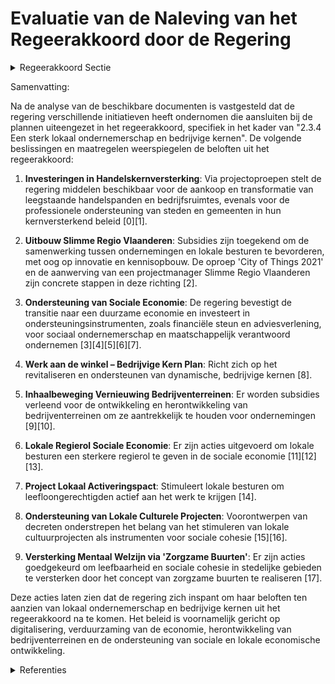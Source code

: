 # Evaluatie van de Naleving van het Regeerakkoord door de Regering

<details>
        <summary>Regeerakkoord Sectie </summary>
        <p>2.3.4 Een sterk lokaal ondernemerschap en bedrijvige kernen Een bruisende lokale middenstand en horeca en de verwevenheid van bedrijfsactiviteiten in de kernen zijn een bron van leefbaarheid en sociale cohesie. Samen met de lokale besturen blijven we actief de lokale ondernemers steunen en zetten initiatieven op voor succesvolle e-commerce op hun maat. We ontwikkelen daarbij een strategie om het kopen bij Vlaamse ondernemingen en lokaal nieuw makerschap te stimuleren. Daarbij helpen we de lokale ondernemers om hun positie in de omwen-teling naar fygitaal4 kopen te bepalen en indien nodig te ondersteunen. We voeren een top-locatiebeleid voor de economie van de toekomst. We investeren actief in locaties om ze te voorzien van alle (digitale) infrastructuur en logistiek die ondernemingen nodig hebben en verwachten. We moedigen onze steden en gemeenten aan om met de instrumenten uit het Integraal Handelsvestigingsbeleid effectief aan de slag te gaan en een eigen onderbouwde en transversale detailhandelsvisie (op basis van feiten en cijfers) en dito plan te ontwikkelen en er consequent naar te handelen. VLAIO monitort, inventariseert en verspreidt de goede praktijken. In overleg met de ondernemersorganisaties en de VVSG zorgen we voor een evaluatie in functie van de actualise-ring van het decreet met eventueel een aanpas-sing van de productcategorieën en de notie ‘kernwinkelgebied’. Na evaluatie van de meer-waarde van het Comité voor Kleinhandel bepalen we of de werking van dit comité optimaliseren dan wel het comité opheffen. </p>
        </details> 

Samenvatting:

Na de analyse van de beschikbare documenten is vastgesteld dat de regering verschillende initiatieven heeft ondernomen die aansluiten bij de plannen uiteengezet in het regeerakkoord, specifiek in het kader van "2.3.4 Een sterk lokaal ondernemerschap en bedrijvige kernen". De volgende beslissingen en maatregelen weerspiegelen de beloften uit het regeerakkoord:

1. **Investeringen in Handelskernversterking**: Via projectoproepen stelt de regering middelen beschikbaar voor de aankoop en transformatie van leegstaande handelspanden en bedrijfsruimtes, evenals voor de professionele ondersteuning van steden en gemeenten in hun kernversterkend beleid \[0\]\[1\].

2. **Uitbouw Slimme Regio Vlaanderen**: Subsidies zijn toegekend om de samenwerking tussen ondernemingen en lokale besturen te bevorderen, met oog op innovatie en kennisopbouw. De oproep 'City of Things 2021' en de aanwerving van een projectmanager Slimme Regio Vlaanderen zijn concrete stappen in deze richting \[2\].

3. **Ondersteuning van Sociale Economie**: De regering bevestigt de transitie naar een duurzame economie en investeert in ondersteuningsinstrumenten, zoals financiële steun en adviesverlening, voor sociaal ondernemerschap en maatschappelijk verantwoord ondernemen \[3\]\[4\]\[5\]\[6\]\[7\].

4. **Werk aan de winkel – Bedrijvige Kern Plan**: Richt zich op het revitaliseren en ondersteunen van dynamische, bedrijvige kernen \[8\].

5. **Inhaalbeweging Vernieuwing Bedrijventerreinen**: Er worden subsidies verleend voor de ontwikkeling en herontwikkeling van bedrijventerreinen om ze aantrekkelijk te houden voor ondernemingen \[9\]\[10\].

6. **Lokale Regierol Sociale Economie**: Er zijn acties uitgevoerd om lokale besturen een sterkere regierol te geven in de sociale economie \[11\]\[12\]\[13\].

7. **Project Lokaal Activeringspact**: Stimuleert lokale besturen om leefloongerechtigden actief aan het werk te krijgen \[14\].

8. **Ondersteuning van Lokale Culturele Projecten**: Voorontwerpen van decreten onderstrepen het belang van het stimuleren van lokale cultuurprojecten als instrumenten voor sociale cohesie \[15\]\[16\].

9. **Versterking Mentaal Welzijn via 'Zorgzame Buurten'**: Er zijn acties goedgekeurd om leefbaarheid en sociale cohesie in stedelijke gebieden te versterken door het concept van zorgzame buurten te realiseren \[17\].

Deze acties laten zien dat de regering zich inspant om haar beloften ten aanzien van lokaal ondernemerschap en bedrijvige kernen uit het regeerakkoord na te komen. Het beleid is voornamelijk gericht op digitalisering, verduurzaming van de economie, herontwikkeling van bedrijventerreinen en de ondersteuning van sociale en lokale economische ontwikkeling.

<details>
        <summary> Referenties</summary>
        **[\[0\]](http://themis.vlaanderen.be/id/resource/a5d039e0-4924-11ec-94bb-99a9d1e168fe)** : **(2021-03-12)** Plan Vlaamse Veerkracht: investeren in handelskernversterking via projectoproepen Investeren in kernversterking via projectoproepen  De Vlaamse Regering machtigt de minister van Economie om via een mi... 

**[\[1\]](http://themis.vlaanderen.be/id/nieuwsbrief-info/6215EEAA6BB7B593CFC17EDC)** : **(2022-02-25)** Plan Vlaamse Veerkracht: Investeren in kernversterking via projectoproepen Investeren in kernversterking via projectoproepen  In het kader van  project VV102 van het relanceplan Vlaamse Veerkracht: in... 

**[\[2\]](http://themis.vlaanderen.be/id/nieuwsbrief-info/60B768D8364ED90008000645)** : **(2021-06-04)** Plan Vlaamse Veerkracht: Uitbouw Slimme Regio Vlaanderen door samenbrengen innovatiecapaciteit ondernemingen en stimuleren implementatie en kennisopbouw bij lokale besturen Uitbouw Slimme Regio Vlaand... 

**[\[3\]](http://themis.vlaanderen.be/id/nieuwsbericht/64A410652D77B42474D4F8B0)** : **(2023-07-07)** Voorontwerp van decreet over de ondersteuning van sociale economie en maatschappelijk verantwoord ondernemen Voorontwerp van decreet over de ondersteuning van sociale economie, maatschappelijk verantw... 

**[\[4\]](http://themis.vlaanderen.be/id/nieuwsbericht/652F8F1B7FDB1A5D078293B9)** : **(2023-10-20)** Voorontwerp van decreet over de ondersteuning van sociale economie en maatschappelijk verantwoord ondernemen Voorontwerp van decreet over de ondersteuning van sociale economie en maatschappelijk veran... 

**[\[5\]](http://themis.vlaanderen.be/id/nieuwsbrief-info/60B095B9364ED900080002EA)** : **(2021-05-28)** Plan Vlaamse Veerkracht: dossiernummer 16 Oproep Strategische Transformatie sociale economie ondernemingen Voorontwerp van besluit van de Vlaamse Regering tot vaststelling van de regels voor de toeken... 

**[\[6\]](http://themis.vlaanderen.be/id/nieuwsbrief-info/62D0099A8E6C4430A8898B61)** : **(2022-07-15)** Wijzigingsdecreet ondersteuning ondernemerschap wat de regierol van gemeenten op het vlak van de lokale sociale economie en het werk betreft Bekrachtiging en afkondiging van het decreet tot wijziging ... 

**[\[7\]](http://themis.vlaanderen.be/id/nieuwsbrief-info/635AA1C71EA6B745D23CCB85)** : **(2022-10-28)** Wijzigingsdecreet Integraal handelsvestigingsbeleid Voorontwerp van decreet tot wijziging van artikel 99 van het decreet van 25 april 2014 betreffende de omgevingsvergunning en van het decreet van 15 ... 

**[\[8\]]** : **(2020-09-04)** Plan van aanpak Bedrijvige Kern “Werk aan de winkel” 

**[\[9\]](http://themis.vlaanderen.be/id/nieuwsbrief-info/638F441AC2B90D4571CF75AE)** : **(2022-12-09)** Plan Vlaamse Veerkracht: inhaalbeweging vernieuwing bedrijventerreinen Inhaalbeweging vernieuwing bedrijventerreinen A. Ontwerpbesluit van de Vlaamse Regering houdende de toekenning van steun aan de P... 

**[\[10\]](http://themis.vlaanderen.be/id/nieuwsbrief-info/61B88F54364ED9000900157F)** : **(2021-12-17)** Plan Vlaamse Veerkracht: inhaalbeweging vernieuwing bedrijventerreinen Vernieuwing bedrijventerreinen A. Inhaalbeweging B. Ontwerpbesluit van de Vlaamse Regering houdende de subsidiëring van de stad Z... 

**[\[11\]](http://themis.vlaanderen.be/id/nieuwsbrief-info/61FBE779D5F0FAFA87AFAA51)** : **(2022-02-04)** Regierol gemeenten op vlak van sociale economie en werk Voorontwerp van besluit van de Vlaamse Regering tot bepaling van de lokale regierol van de gemeenten op het vlak van sociale economie en werk  D... 

**[\[12\]](http://themis.vlaanderen.be/id/nieuwsbrief-info/6268F32C1C4A193816C2FB61)** : **(2022-04-29)** Regierol gemeenten op vlak van sociale economie en werk Ontwerpbesluit van de Vlaamse Regering tot bepaling van de lokale regierol van de gemeenten op het vlak van sociale economie en werk  De Vlaamse... 

**[\[13\]](http://themis.vlaanderen.be/id/nieuwsbrief-info/62C42D078E6C4430A8897820)** : **(2022-07-08)** Decreet regiovorming lokaal bestuur Voorontwerp van decreet over regiovorming en tot wijziging van het decreet van 22 december 2017 over het lokaal bestuur  Na adviezen van de Vlaamse Vereniging van S... 

**[\[14\]](http://themis.vlaanderen.be/id/nieuwsbericht/64AE7A650592342F299DBA40)** : **(2023-07-14)** Oproep ‘Lokaal Activeringspact’ leefloongerechtigden   In het kader van de conceptnota 'Flankerende activeringsaanpak voor de verplichte inschrijving van leefloongerechtigden' keurt de Vlaamse Regerin... 

**[\[15\]](http://themis.vlaanderen.be/id/nieuwsbericht/646DB7638E8235823F6B82E2)** : **(2023-05-26)** Voorontwerp van decreet over de bovenlokale cultuurwerking Voorontwerp van decreet over de bovenlokale cultuurwerking  De Vlaamse Regering hecht haar principiële goedkeuring aan het voorontwerp van de... 

**[\[16\]](http://themis.vlaanderen.be/id/nieuwsbericht/64A3CE3A2D77B42474D4F5E7)** : **(2023-07-07)** Voorontwerp van decreet over de bovenlokale cultuurwerking Voorontwerp van decreet over de bovenlokale cultuurwerking  Na adviezen van de SARC, van de GBA en van de VTC, hecht de Vlaamse Regering opni... 

**[\[17\]](http://themis.vlaanderen.be/id/nieuwsbrief-info/608A6D03364ED90008000A1F)** : **(2021-04-30)** Plan Vlaamse Veerkracht: versterking mentaal welzijn via acties 'Zorgzame Buurten' Versterking mentaal welzijn: zorgzame buurten  In het kader van het relanceplan Vlaamse Veerkracht enerzijds en het r... 
        </details> 

